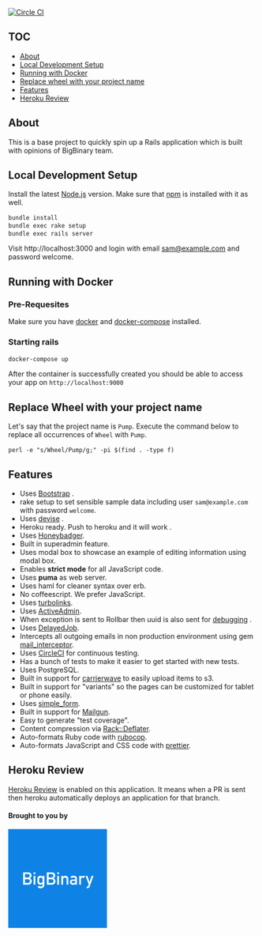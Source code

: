 [![Circle CI](https://circleci.com/gh/bigbinary/wheel.png?style=badge)](https://circleci.com/gh/bigbinary/wheel)

## TOC
* [About](#about)
* [Local Development Setup](#local-development-setup)
* [Running with Docker](#running-with-docker)
* [Replace wheel with your project name](#replace-wheel-with-your-project-name)
* [Features](#features)
* [Heroku Review](#heroku-review)

## About

This is a base project to quickly spin up a
Rails application which is built with
opinions of BigBinary team.

## Local Development Setup
Install the latest [Node.js](https://nodejs.org) version. Make sure that [npm](https://www.npmjs.com/) is installed with it as well.

```
bundle install
bundle exec rake setup
bundle exec rails server
```

Visit http://localhost:3000 and login with email sam@example.com and password welcome.

##  Running with Docker

### Pre-Requesites

Make sure you have [docker](https://docs.docker.com/engine/installation/) and [docker-compose](https://docs.docker.com/compose/install/) installed.

### Starting rails

```
docker-compose up
```

After the container is successfully created you should be able to access your app on `http://localhost:9000`

## Replace Wheel with your project name

Let's say that the project name is `Pump`. Execute the command below to
replace all occurrences of `Wheel` with `Pump`.

```
perl -e "s/Wheel/Pump/g;" -pi $(find . -type f)
```

## Features

* Uses [Bootstrap](http://getbootstrap.com) .
* rake setup to set sensible sample data including user `sam@example.com` with password `welcome`.
* Uses [devise](https://github.com/plataformatec/devise) .
* Heroku ready. Push to heroku and it will work .
* Uses [Honeybadger](https://www.honeybadger.io/).
* Built in superadmin feature.
* Uses modal box to showcase an example of editing information using modal box.
* Enables __strict mode__ for all JavaScript code.
* Uses __puma__ as web server.
* Uses haml for cleaner syntax over erb.
* No coffeescript. We prefer JavaScript.
* Uses [turbolinks](https://github.com/turbolinks/turbolinks).
* Uses [ActiveAdmin](http://activeadmin.info).
* When exception is sent to Rollbar then uuid is also sent for [debugging](http://videos.bigbinary.com/rubyonrails/use-uuid-x-request-id-to-debug-rails-application.html) .
* Uses [DelayedJob](https://github.com/collectiveidea/delayed_job).
* Intercepts all outgoing emails in non production environment using gem [mail_interceptor](https://github.com/bigbinary/mail_interceptor).
* Uses [CircleCI](https://circleci.com) for continuous testing.
* Has a bunch of tests to make it easier to get started with new tests.
* Uses PostgreSQL.
* Built in support for [carrierwave](https://github.com/carrierwaveuploader/carrierwave) to easily upload items to s3.
* Built in support for "variants" so the pages can be customized for tablet or phone easily.
* Uses [simple_form](https://github.com/plataformatec/simple_form).
* Built in support for [Mailgun](http://mailgun.com).
* Easy to generate "test coverage".
* Content compression via [Rack::Deflater](https://github.com/rack/rack/blob/master/lib/rack/deflater.rb).
* Auto-formats Ruby code with [rubocop](https://github.com/bbatsov/rubocop).
* Auto-formats JavaScript and CSS code with [prettier](https://github.com/prettier/prettier).

## Heroku Review

[Heroku Review](https://devcenter.heroku.com/articles/github-integration-review-apps)
is enabled on this application. It means when a PR is sent then heroku
automatically deploys an application for that branch.


#### Brought to you by

<a href='http://BigBinary.com'><img src="https://github.com/bigbinary/bigbinary-assets/blob/press-assets/PNG/logo-light-square.png" width="200px"/></a>
